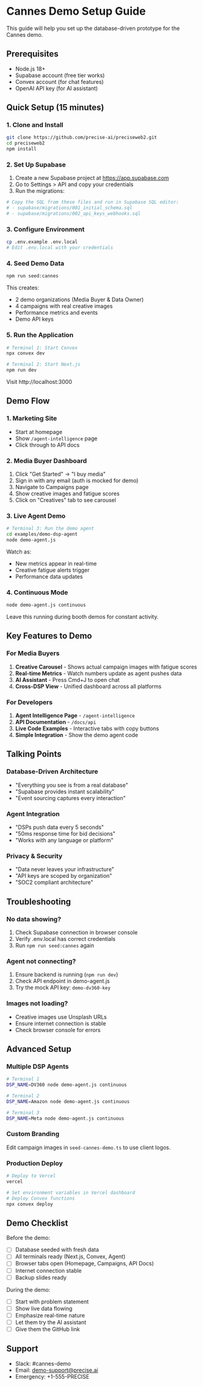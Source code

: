 # Cannes Demo Setup Guide

This guide will help you set up the database-driven prototype for the Cannes demo.

## Prerequisites

- Node.js 18+
- Supabase account (free tier works)
- Convex account (for chat features)
- OpenAI API key (for AI assistant)

## Quick Setup (15 minutes)

### 1. Clone and Install

```bash
git clone https://github.com/precise-ai/preciseweb2.git
cd preciseweb2
npm install
```

### 2. Set Up Supabase

1. Create a new Supabase project at https://app.supabase.com
2. Go to Settings > API and copy your credentials
3. Run the migrations:

```bash
# Copy the SQL from these files and run in Supabase SQL editor:
# - supabase/migrations/001_initial_schema.sql
# - supabase/migrations/002_api_keys_webhooks.sql
```

### 3. Configure Environment

```bash
cp .env.example .env.local
# Edit .env.local with your credentials
```

### 4. Seed Demo Data

```bash
npm run seed:cannes
```

This creates:
- 2 demo organizations (Media Buyer & Data Owner)
- 4 campaigns with real creative images
- Performance metrics and events
- Demo API keys

### 5. Run the Application

```bash
# Terminal 1: Start Convex
npx convex dev

# Terminal 2: Start Next.js
npm run dev
```

Visit http://localhost:3000

## Demo Flow

### 1. Marketing Site
- Start at homepage
- Show `/agent-intelligence` page
- Click through to API docs

### 2. Media Buyer Dashboard
1. Click "Get Started" → "I buy media"
2. Sign in with any email (auth is mocked for demo)
3. Navigate to Campaigns page
4. Show creative images and fatigue scores
5. Click on "Creatives" tab to see carousel

### 3. Live Agent Demo
```bash
# Terminal 3: Run the demo agent
cd examples/demo-dsp-agent
node demo-agent.js
```

Watch as:
- New metrics appear in real-time
- Creative fatigue alerts trigger
- Performance data updates

### 4. Continuous Mode
```bash
node demo-agent.js continuous
```

Leave this running during booth demos for constant activity.

## Key Features to Demo

### For Media Buyers
1. **Creative Carousel** - Shows actual campaign images with fatigue scores
2. **Real-time Metrics** - Watch numbers update as agent pushes data
3. **AI Assistant** - Press Cmd+J to open chat
4. **Cross-DSP View** - Unified dashboard across all platforms

### For Developers
1. **Agent Intelligence Page** - `/agent-intelligence`
2. **API Documentation** - `/docs/api` 
3. **Live Code Examples** - Interactive tabs with copy buttons
4. **Simple Integration** - Show the demo agent code

## Talking Points

### Database-Driven Architecture
- "Everything you see is from a real database"
- "Supabase provides instant scalability"
- "Event sourcing captures every interaction"

### Agent Integration
- "DSPs push data every 5 seconds"
- "50ms response time for bid decisions"
- "Works with any language or platform"

### Privacy & Security
- "Data never leaves your infrastructure"
- "API keys are scoped by organization"
- "SOC2 compliant architecture"

## Troubleshooting

### No data showing?
1. Check Supabase connection in browser console
2. Verify .env.local has correct credentials
3. Run `npm run seed:cannes` again

### Agent not connecting?
1. Ensure backend is running (`npm run dev`)
2. Check API endpoint in demo-agent.js
3. Try the mock API key: `demo-dv360-key`

### Images not loading?
- Creative images use Unsplash URLs
- Ensure internet connection is stable
- Check browser console for errors

## Advanced Setup

### Multiple DSP Agents
```bash
# Terminal 1
DSP_NAME=DV360 node demo-agent.js continuous

# Terminal 2  
DSP_NAME=Amazon node demo-agent.js continuous

# Terminal 3
DSP_NAME=Meta node demo-agent.js continuous
```

### Custom Branding
Edit campaign images in `seed-cannes-demo.ts` to use client logos.

### Production Deploy
```bash
# Deploy to Vercel
vercel

# Set environment variables in Vercel dashboard
# Deploy Convex functions
npx convex deploy
```

## Demo Checklist

Before the demo:
- [ ] Database seeded with fresh data
- [ ] All terminals ready (Next.js, Convex, Agent)
- [ ] Browser tabs open (Homepage, Campaigns, API Docs)
- [ ] Internet connection stable
- [ ] Backup slides ready

During the demo:
- [ ] Start with problem statement
- [ ] Show live data flowing
- [ ] Emphasize real-time nature
- [ ] Let them try the AI assistant
- [ ] Give them the GitHub link

## Support

- Slack: #cannes-demo
- Email: demo-support@precise.ai
- Emergency: +1-555-PRECISE